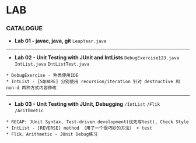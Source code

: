 # LAB

### CATALOGUE
* **Lab 01 - javac, java, git** `LeapYear.java` 
  
____

* **Lab 02 - Unit Testing with JUnit and IntLists**  `DebugExercise123.java` `IntList.java` `IntListTest.java`
```
* DebugExercise - 熟悉使用IDE
* IntList - [SQUARE] 分别使用 recursion/iteration 针对 destructive 和 non-d 两种方式内容修改  
```

___

* **Lab 03 - Unit Testing with JUnit, Debugging** `/IntList` `/Flik` `/Arithmetic`
```
* RECAP: JUnit Syntax, Test-driven development(优先写test), Check Style
* IntList - [REVERSE] method （用了一个很巧妙的方法） + test
* Flik，Arithmetic - JUnit Debug练习
```
